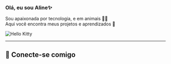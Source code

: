 ### Olá, eu sou Aline✨
Sou apaixonada por tecnologia, e em animais 🐶🐱  
Aqui você encontra meus projetos e aprendizados 🚀

![Hello Kitty](https://i.imgur.com/7JmyAil.gif)

----

## 🌸 Conecte-se comigo
